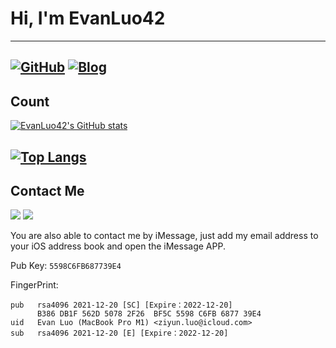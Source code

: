 # Hi, I'm EvanLuo42
---
[![GitHub](https://img.shields.io/badge/dynamic/json?logo=github&label=GitHub&labelColor=495867&color=495867&query=%24.data.totalSubs&url=https%3A%2F%2Fapi.spencerwoo.com%2Fsubstats%2F%3Fsource%3Dgithub%26queryKey%3Dhayschan&style=flat-square)](https://github.com/EvanLuo42) [![Blog](https://img.shields.io/website?url=https%3A%2F%2Fwww.phakel.cn)](https://www.phakel.cn)
---
## Count

[![EvanLuo42's GitHub stats](https://github-readme-stats.vercel.app/api?username=EvanLuo42&theme=radical)](https://github.com/anuraghazra/github-readme-stats)

[![Top Langs](https://github-readme-stats.vercel.app/api/top-langs/?username=EvanLuo42&layout=compact&theme=radical&hide=html,javascript)](https://github.com/anuraghazra/github-readme-stats)
---
## Contact Me
<a href="https://t.me/lzy_0402"><img src="https://img.shields.io/badge/Telegram-2CA5E0?style=for-the-badge&logo=telegram&logoColor=white" /></a>
<a href="https://twitter.com/lzy_0402"><img src="https://img.shields.io/badge/Twitter-1DA1F2?style=for-the-badge&logo=twitter&logoColor=white" /></a>

You are also able to contact me by iMessage, just add my email address to your iOS address book and open the iMessage APP.

Pub Key: `5598C6FB687739E4`

FingerPrint:
```
pub   rsa4096 2021-12-20 [SC] [Expire：2022-12-20]
      B386 DB1F 562D 5078 2F26  BF5C 5598 C6FB 6877 39E4
uid   Evan Luo (MacBook Pro M1) <ziyun.luo@icloud.com>
sub   rsa4096 2021-12-20 [E] [Expire：2022-12-20]
```
